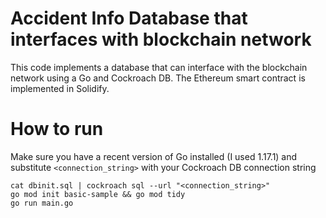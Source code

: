 # Accident Info Database that interfaces with blockchain network
This code implements a database that can interface with the blockchain network using a Go and Cockroach DB. The Ethereum smart contract is implemented in Solidify.

# How to run
Make sure you have a recent version of Go installed (I used 1.17.1) and substitute `<connection_string>` with your Cockroach DB connection string

```
cat dbinit.sql | cockroach sql --url "<connection_string>"
go mod init basic-sample && go mod tidy
go run main.go
```
